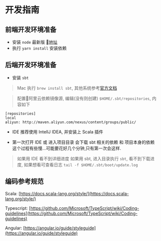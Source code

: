 
# 开发指南

## 前端开发环境准备

- 安装 `node` 最新版 [地址](https://nodejs.org/en/)
- 执行 `yarn install` 安装依赖

## 后端开发环境准备

- 安装 `sbt`

> Mac 执行 `brew install sbt`, 其他系统参考[官方文档](https://www.scala-sbt.org/documentation.html)

> 配置阿里云依赖镜像源, 编辑(没有则创建) `$HOME/.sbt/repositories`, 内容如下

```
[repositories]
local
aliyun: http://maven.aliyun.com/nexus/content/groups/public/
```

- IDE 推荐使用 IntellJ IDEA, 并安装上 Scala 插件

- 第一次打开 IDE 或 进入项目目录 会下载 sbt 相关的依赖 和 项目本身的依赖这个过程有些慢...可能要花好几个分钟,只有第一次会这样.

> 如果用 IDE 看不到详细进度
> 如果用 sbt, 进入目录执行 `sbt`, 看不到下载进度, 如果想看可查看日志 `tail -f $HOME/.sbt/boot/update.log`

## 编码参考规范

Scala: [https://docs.scala-lang.org/style/](https://docs.scala-lang.org/style/)

Typescript: [https://github.com/Microsoft/TypeScript/wiki/Coding-guidelines](https://github.com/Microsoft/TypeScript/wiki/Coding-guidelines)

Angular: [https://angular.io/guide/styleguide](https://angular.io/guide/styleguide)